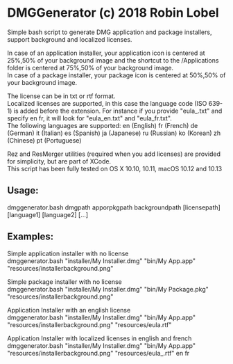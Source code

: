 # DMGGenerator (c) 2018 Robin Lobel
Simple bash script to generate DMG application and package installers, support background and localized licenses.  

In case of an application installer, your application icon is centered at 25%,50% of your background image and the shortcut to the /Applications folder is centered at 75%,50% of your background image.  
In case of a package installer, your package icon is centered at 50%,50% of your background image.

The license can be in txt or rtf format.  
Localized licenses are supported, in this case the language code (ISO 639-1) is added before the extension. For instance if you provide "eula_.txt" and specify en fr, it will look for "eula_en.txt" and "eula_fr.txt".  
The following languages are supported: en (English) fr (French) de (German) it (Italian) es (Spanish) ja (Japanese) ru (Russian) ko (Korean) zh (Chinese) pt (Portuguese)

Rez and ResMerger utilities (required when you add licenses) are provided for simplicity, but are part of XCode.  
This script has been fully tested on OS X 10.10, 10.11, macOS 10.12 and 10.13

Usage:
------
dmggenerator.bash dmgpath apporpkgpath backgroundpath [licensepath] [language1] [language2] [...]

Examples:
---------
Simple application installer with no license  
dmggenerator.bash "installer/My Installer.dmg" "bin/My App.app" "resources/installerbackground.png"  

Simple package installer with no license  
dmggenerator.bash "installer/My Installer.dmg" "bin/My Package.pkg" "resources/installerbackground.png"  

Application Installer with an english license  
dmggenerator.bash "installer/My Installer.dmg" "bin/My App.app" "resources/installerbackground.png" "resources/eula.rtf"

Application Installer with localized licenses in english and french  
dmggenerator.bash "installer/My Installer.dmg" "bin/My App.app" "resources/installerbackground.png" "resources/eula_.rtf" en fr
